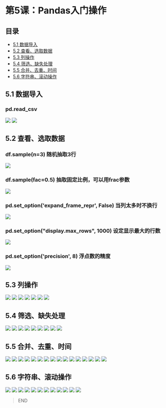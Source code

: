 # 第5课：Pandas入门操作
## 目录
* [5.1 数据导入](#51-数据导入)
* [5.2 查看、选取数据](#52-查看选取数据)
* [5.3 列操作](#53-列操作)
* [5.4 筛选、缺失处理](#54-筛选缺失处理)
* [5.5 合并、去重、时间](#55-合并去重时间)
* [5.6 字符串、滚动操作](#56-字符串滚动操作)

## 5.1 数据导入
### pd.read_csv
![](https://img3.doubanio.com/view/photo/l/public/p2533823204.jpg)
![](https://img3.doubanio.com/view/photo/l/public/p2533823200.jpg)

## 5.2 查看、选取数据
### df.sample(n=3) 随机抽取3行
![](https://img3.doubanio.com/view/photo/l/public/p2533824004.jpg)
### df.sample(fac=0.5) 抽取固定比例，可以用frac参数
![](https://img3.doubanio.com/view/photo/l/public/p2533824010.jpg)
### pd.set_option('expand_frame_repr', False) 当列太多时不换行
![](https://img1.doubanio.com/view/photo/l/public/p2533824007.jpg)
### pd.set_option("display.max_rows", 1000) 设定显示最大的行数
![](https://img3.doubanio.com/view/photo/l/public/p2533824005.jpg)
### pd.set_option('precision', 8) 浮点数的精度
![](https://img1.doubanio.com/view/photo/l/public/p2533824008.jpg)

## 5.3 列操作
![](https://img3.doubanio.com/view/photo/l/public/p2533824801.jpg)
![](https://img3.doubanio.com/view/photo/l/public/p2533824826.jpg)
![](https://img1.doubanio.com/view/photo/l/public/p2533824818.jpg)
![](https://img3.doubanio.com/view/photo/l/public/p2533824812.jpg)
![](https://img1.doubanio.com/view/photo/l/public/p2533824819.jpg)
![](https://img3.doubanio.com/view/photo/l/public/p2533824806.jpg)
![](https://img1.doubanio.com/view/photo/l/public/p2533824799.jpg)

## 5.4 筛选、缺失处理
![](https://img3.doubanio.com/view/photo/l/public/p2533862015.jpg)
![](https://img3.doubanio.com/view/photo/l/public/p2533862005.jpg)
![](https://img3.doubanio.com/view/photo/l/public/p2533862012.jpg)
![](https://img3.doubanio.com/view/photo/l/public/p2533862021.jpg)
![](https://img1.doubanio.com/view/photo/l/public/p2533862029.jpg)
![](https://img1.doubanio.com/view/photo/l/public/p2533862017.jpg)
![](https://img3.doubanio.com/view/photo/l/public/p2533862025.jpg)
![](https://img3.doubanio.com/view/photo/l/public/p2533862004.jpg)
![](https://img1.doubanio.com/view/photo/l/public/p2533862019.jpg)

## 5.5 合并、去重、时间
![](https://img3.doubanio.com/view/photo/l/public/p2533947760.jpg)
![](https://img1.doubanio.com/view/photo/l/public/p2533947757.jpg)
![](https://img3.doubanio.com/view/photo/l/public/p2533947763.jpg)
![](https://img3.doubanio.com/view/photo/l/public/p2533947753.jpg)
![](https://img3.doubanio.com/view/photo/l/public/p2533947754.jpg)
![](https://img3.doubanio.com/view/photo/l/public/p2533947756.jpg)
![](https://img1.doubanio.com/view/photo/l/public/p2533947768.jpg)
![](https://img3.doubanio.com/view/photo/l/public/p2533947765.jpg)
![](https://img1.doubanio.com/view/photo/l/public/p2533947767.jpg)
![](https://img1.doubanio.com/view/photo/l/public/p2533948628.jpg)
![](https://img3.doubanio.com/view/photo/l/public/p2533948626.jpg)
![](https://img1.doubanio.com/view/photo/l/public/p2533948629.jpg)
![](https://img3.doubanio.com/view/photo/l/public/p2533948633.jpg)
![](https://img1.doubanio.com/view/photo/l/public/p2533948627.jpg)
![](https://img1.doubanio.com/view/photo/l/public/p2533948638.jpg)
![](https://img3.doubanio.com/view/photo/l/public/p2533948635.jpg)

## 5.6 字符串、滚动操作
![](https://img3.doubanio.com/view/photo/l/public/p2533948630.jpg)
![](https://img3.doubanio.com/view/photo/l/public/p2533948632.jpg)
![](https://img3.doubanio.com/view/photo/l/public/p2533949080.jpg)
![](https://img3.doubanio.com/view/photo/l/public/p2533949075.jpg)
![](https://img1.doubanio.com/view/photo/l/public/p2533949078.jpg)
![](https://img1.doubanio.com/view/photo/l/public/p2533949069.jpg)
![](https://img3.doubanio.com/view/photo/l/public/p2533949065.jpg)
![](https://img1.doubanio.com/view/photo/l/public/p2533949059.jpg)
![](https://img1.doubanio.com/view/photo/l/public/p2533949058.jpg)
![](https://img3.doubanio.com/view/photo/l/public/p2533949076.jpg)
![](https://img3.doubanio.com/view/photo/l/public/p2533949071.jpg)
![](https://img1.doubanio.com/view/photo/l/public/p2533949098.jpg)

> END
